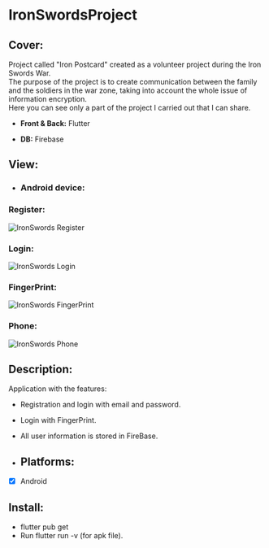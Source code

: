 # IronSwordsProject

## Cover:
Project called "Iron Postcard" created as a volunteer project during the Iron Swords War. <br>
The purpose of the project is to create communication between the family and the soldiers in the war zone, taking into account the whole issue of information encryption.<br>
Here you can see only a part of the project I carried out that I can share.

- **Front &amp; Back:** Flutter

- **DB:** Firebase

## View:
- ### Android device:

### Register:
![IronSwords Register](https://github.com/dorstern3/IronSwordsProject/assets/96941609/f75cfe9c-1e7d-486a-b686-af80d0d27d80)

### Login:
![IronSwords Login](https://github.com/dorstern3/IronSwordsProject/assets/96941609/71ea561e-b60f-4c6f-8e97-e10670192fc2)

### FingerPrint:
![IronSwords FingerPrint](https://github.com/dorstern3/IronSwordsProject/assets/96941609/a38fa412-7c06-4c31-a07a-6171025cfae1)

### Phone:
![IronSwords Phone](https://github.com/dorstern3/IronSwordsProject/assets/96941609/ba0c9c0e-b62d-43d6-8166-89970d139224)

## Description:
 Application with the features:
- Registration and login with email and password.
- Login with FingerPrint.
- All user information is stored in FireBase.

- ## Platforms:
- [X] Android

## Install:
- flutter pub get
- Run flutter run -v (for apk file).
